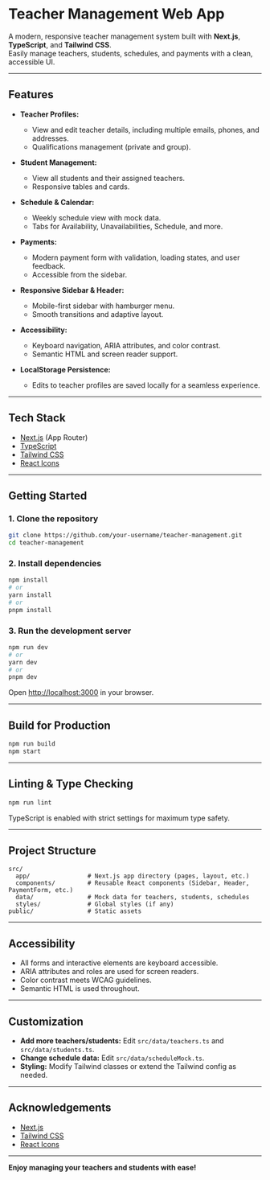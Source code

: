 # Teacher Management Web App

A modern, responsive teacher management system built with **Next.js**, **TypeScript**, and **Tailwind CSS**.  
Easily manage teachers, students, schedules, and payments with a clean, accessible UI.

---

## Features

- **Teacher Profiles:**

  - View and edit teacher details, including multiple emails, phones, and addresses.
  - Qualifications management (private and group).

- **Student Management:**

  - View all students and their assigned teachers.
  - Responsive tables and cards.

- **Schedule & Calendar:**

  - Weekly schedule view with mock data.
  - Tabs for Availability, Unavailabilities, Schedule, and more.

- **Payments:**

  - Modern payment form with validation, loading states, and user feedback.
  - Accessible from the sidebar.

- **Responsive Sidebar & Header:**

  - Mobile-first sidebar with hamburger menu.
  - Smooth transitions and adaptive layout.

- **Accessibility:**

  - Keyboard navigation, ARIA attributes, and color contrast.
  - Semantic HTML and screen reader support.

- **LocalStorage Persistence:**
  - Edits to teacher profiles are saved locally for a seamless experience.

---

## Tech Stack

- [Next.js](https://nextjs.org/) (App Router)
- [TypeScript](https://www.typescriptlang.org/)
- [Tailwind CSS](https://tailwindcss.com/)
- [React Icons](https://react-icons.github.io/react-icons/)

---

## Getting Started

### 1. **Clone the repository**

```bash
git clone https://github.com/your-username/teacher-management.git
cd teacher-management
```

### 2. **Install dependencies**

```bash
npm install
# or
yarn install
# or
pnpm install
```

### 3. **Run the development server**

```bash
npm run dev
# or
yarn dev
# or
pnpm dev
```

Open [http://localhost:3000](http://localhost:3000) in your browser.

---

## Build for Production

```bash
npm run build
npm start
```

---

## Linting & Type Checking

```bash
npm run lint
```

TypeScript is enabled with strict settings for maximum type safety.

---

## Project Structure

```
src/
  app/                # Next.js app directory (pages, layout, etc.)
  components/         # Reusable React components (Sidebar, Header, PaymentForm, etc.)
  data/               # Mock data for teachers, students, schedules
  styles/             # Global styles (if any)
public/               # Static assets
```

---

## Accessibility

- All forms and interactive elements are keyboard accessible.
- ARIA attributes and roles are used for screen readers.
- Color contrast meets WCAG guidelines.
- Semantic HTML is used throughout.

---

## Customization

- **Add more teachers/students:** Edit `src/data/teachers.ts` and `src/data/students.ts`.
- **Change schedule data:** Edit `src/data/scheduleMock.ts`.
- **Styling:** Modify Tailwind classes or extend the Tailwind config as needed.

---

## Acknowledgements

- [Next.js](https://nextjs.org/)
- [Tailwind CSS](https://tailwindcss.com/)
- [React Icons](https://react-icons.github.io/react-icons/)

---

**Enjoy managing your teachers and students with ease!**
